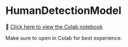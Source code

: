# HumanDetectionModel

🔗 [Click here to view the Colab notebook](https://colab.research.google.com/drive/1dtnPUovjM7qEVvq7Uaf2VxcbbEofbwSQ?usp=sharing)

Make sure to open in Colab for best experience.

